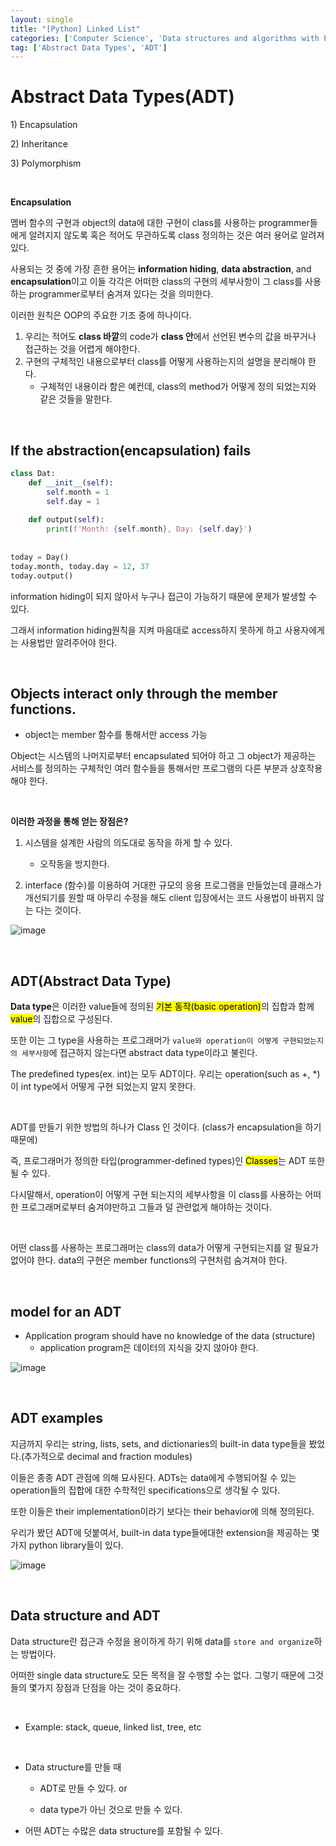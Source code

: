 ```yaml
---
layout: single
title: "[Python] Linked List"
categories: ['Computer Science', 'Data structures and algorithms with Python', 'Python']
tag: ['Abstract Data Types', 'ADT']
---
```




# Abstract Data Types(ADT)

1\) Encapsulation

2\) Inheritance

3\) Polymorphism

<br>

**Encapsulation**

멤버 함수의 구현과 object의 data에 대한 구현이 class를 사용하는 programmer들에게 알려지지 않도록 혹은 적어도 무관하도록 class 정의하는 것은 여러 용어로 알려져 있다.

사용되는 것 중에 가장 흔한 용어는 **information hiding**, **data abstraction**, and **encapsulation**이고 이들 각각은 어떠한 class의 구현의 세부사항이 그 class를 사용하는 programmer로부터 숨겨져 있다는 것을 의미한다.

이러한 원칙은 OOP의 주요한 기조 중에 하나이다.

1. 우리는 적어도 **class 바깥**의 code가 **class 안**에서 선언된 변수의 값을 바꾸거나 접근하는 것을 어렵게 해야한다.
2. 구현의 구체적인 내용으로부터 class를 어떻게 사용하는지의 설명을 분리해야 한다.
   - 구체적인 내용이라 함은 예컨데, class의 method가 어떻게 정의 되었는지와 같은 것들을 말한다.

<br>

## If the abstraction(encapsulation) fails

```python
class Dat:
    def __init__(self):
        self.month = 1
        self.day = 1
        
    def output(self):
        print(f'Month: {self.month}, Day: {self.day}')
        
        
today = Day()
today.month, today.day = 12, 37
today.output()
```

information hiding이 되지 않아서 누구나 접근이 가능하기 때문에 문제가 발생할 수 있다.

그래서 information hiding원칙을 지켜 마음대로 access하지 못하게 하고 사용자에게는 사용법만 알려주어야 한다.



<br>

## Objects interact only through the member functions.

- object는 member 함수를 통해서만 access 가능

Object는 시스템의 나머지로부터 encapsulated 되어야 하고 그 object가 제공하는 서비스를 정의하는 구체적인 여러 함수들을 통해서만 프로그램의 다른 부분과 상호작용 해야 한다. 

<br>

**이러한 과정을 통해 얻는 장점은?**

1. 시스템을 설계한 사람의 의도대로 동작을 하게 할 수 있다.
   - 오작동을 방지한다.

2. interface (함수)를 이용하여 거대한 규모의 응용 프로그램을 만들었는데 클래스가 개선되기를 원할 때 아무리 수정을 해도 client 입장에서는 코드 사용법이 바뀌지 않는 다는 것이다.

![image](https://user-images.githubusercontent.com/79521972/161468148-4b0ec812-a219-43df-bb7a-5e33d5e89c2b.png)



<br>

## ADT(Abstract Data Type)

**Data type**은 이러한 value들에 정의된 <mark>기본 동작(basic operation)</mark>의 집합과 함께 <mark>value</mark>의 집합으로 구성된다.

또한 이는 그 type을 사용하는 프로그래머가 `value와 operation이 어떻게 구현되었는지의 세부사항`에 접근하지 않는다면 abstract data type이라고 불린다.

The predefined types(ex. int)는 모두 ADT이다. 우리는 operation(such as +, *)이 int type에서 어떻게 구현 되었는지 알지 못한다.

<br>

ADT를 만들기 위한 방법의 하나가 Class 인 것이다. (class가 encapsulation을 하기 때문에)

즉, 프로그래머가 정의한 타입(programmer-defined types)인 <mark>Classes</mark>는 ADT 또한 될 수 있다.

다시말해서, operation이 어떻게 구현 되는지의 세부사항을 이 class를 사용하는 어떠한 프로그래머로부터 숨겨야만하고 그들과 덜 관련없게 해야하는 것이다.

<br>

어떤 class를 사용하는 프로그래머는 class의 data가 어떻게 구현되는지를 알 필요가 없어야 한다. data의 구현은 member functions의 구현처럼 숨겨져야 한다.



<br>

## model for an ADT

- Application program should have no knowledge of the data (structure)
  - application program은 데이터의 지식을 갖지 않아야 한다.


![image](https://user-images.githubusercontent.com/79521972/161468848-eabeff24-3184-462c-90e7-14f2e9f4de40.png)





<br>

## ADT examples

지금까지 우리는 string, lists, sets, and dictionaries의 built-in data type들을 봤었다.(추가적으로 decimal and fraction modules)

이들은 종종 ADT 관점에 의해 묘사된다. ADTs는 data에게 수행되어질 수 있는 operation들의 집합에 대한 수학적인 specifications으로 생각될 수 있다.

또한 이들은 their implementation이라기 보다는 their behavior에 의해 정의된다.

우리가 봤던 ADT에 덧붙여서, built-in data type들에대한 extension을 제공하는 몇가지 python library들이 있다.

![image](https://user-images.githubusercontent.com/79521972/161469272-eecfad61-a546-4d04-8606-775191f9d482.png)

<br>

## Data structure and ADT

Data structure란 접근과 수정을 용이하게 하기 위해 data를 `store and organize`하는 방법이다. 

어떠한 single data structure도 모든 목적을 잘 수행할 수는 없다. 그렇기 때문에 그것들의 몇가지 장점과 단점을 아는 것이 중요하다.

<br>

- Example: stack, queue, linked list, tree, etc

<br>

- Data structure를 만들 때 

  - ADT로 만들 수 있다. or

  - data type가 아닌 것으로 만들 수 있다.

- 어떤 ADT는 수많은 data structure를 포함될 수 있다.

<br>









